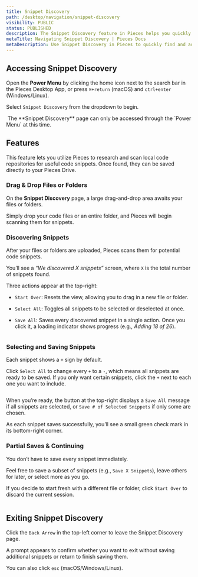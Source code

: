 ```yaml
---
title: Snippet Discovery
path: /desktop/navigation/snippet-discovery
visibility: PUBLIC
status: PUBLISHED
description: The Snippet Discovery feature in Pieces helps you quickly find and add multiple code snippets from your files or folders.
metaTitle: Navigating Snippet Discovery | Pieces Docs
metaDescription: Use Snippet Discovery in Pieces to quickly find and add multiple code snippets from your files or folders with ease.
---
```


## Accessing Snippet Discovery

Open the **Power Menu** by clicking the home icon next to the search bar in the Pieces Desktop App, or press `⌘+return` (macOS) and `ctrl+enter` (Windows/Linux).

Select `Snippet Discovery` from the dropdown to begin.

<Image src="https://storage.googleapis.com/hashnode_product_documentation_assets/desktop_app_assets/desktop_app_MAIN/new_media/Navigation/Snippet%20Discovery/snippet_discovery_page.png" alt="" align="center" fullwidth="true" />

<Callout type="info">
  The **Snippet Discovery** page can only be accessed through the `Power Menu` at this time.
</Callout>

## Features

This feature lets you utilize Pieces to research and scan local code repositories for useful code snippets. Once found, they can be saved directly to your Pieces Drive.

### Drag & Drop Files or Folders

On the **Snippet Discovery** page, a large drag-and-drop area awaits your files or folders.

Simply drop your code files or an entire folder, and Pieces will begin scanning them for snippets.

### Discovering Snippets

After your files or folders are uploaded, Pieces scans them for potential code snippets.

You’ll see a *“We discovered X snippets”* screen, where `X` is the total number of snippets found.

Three actions appear at the top-right:

* `Start Over`: Resets the view, allowing you to drag in a new file or folder.

* `Select All`: Toggles all snippets to be selected or deselected at once.

* `Save All`: Saves every discovered snippet in a single action. Once you click it, a loading indicator shows progress (e.g., *Adding 18 of 26*).

<Image src="https://storage.googleapis.com/hashnode_product_documentation_assets/desktop_app_assets/desktop_app_MAIN/new_media/Navigation/Snippet%20Discovery/we_discovered_blah.png" alt="" align="center" fullwidth="true" />

### Selecting and Saving Snippets

Each snippet shows a `+` sign by default.

Click `Select All` to change every `+` to a `-`, which means all snippets are ready to be saved. If you only want certain snippets, click the `+` next to each one you want to include.

<Image src="https://storage.googleapis.com/hashnode_product_documentation_assets/desktop_app_assets/desktop_app_MAIN/new_media/Navigation/Snippet%20Discovery/snippet_discover_add.gif" alt="" align="center" fullwidth="true" />

When you’re ready, the button at the top-right displays a `Save All` message if all snippets are selected, or `Save # of Selected Snippets` if only some are chosen.

As each snippet saves successfully, you’ll see a small green check mark in its bottom-right corner.

### Partial Saves & Continuing

You don’t have to save every snippet immediately.

Feel free to save a subset of snippets (e.g., `Save X Snippets`), leave others for later, or select more as you go.

If you decide to start fresh with a different file or folder, click `Start Over` to discard the current session.

<Image src="https://storage.googleapis.com/hashnode_product_documentation_assets/desktop_app_assets/desktop_app_MAIN/new_media/Navigation/Snippet%20Discovery/we_discovered_blah.png" alt="" align="center" fullwidth="true" />

## Exiting Snippet Discovery

Click the `Back Arrow` in the top-left corner to leave the Snippet Discovery page.

A prompt appears to confirm whether you want to exit without saving additional snippets or return to finish saving them.

You can also click `esc` (macOS/Windows/Linux).